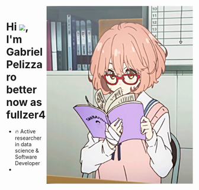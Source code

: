 <img align="right" height="480em" src="./github.gif"/>
<h1 align="left">Hi <img src="https://raw.githubusercontent.com/kaueMarques/kaueMarques/master/hi.gif" height="30px">, I'm Gabriel Pelizzaro better now as fullzer4  </h1>

- 🔥 Active researcher in data science & Software Developer
- 
